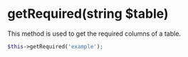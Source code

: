 # getRequired(string $table)
This method is used to get the required columns of a table.

```php
$this->getRequired('example');
```

